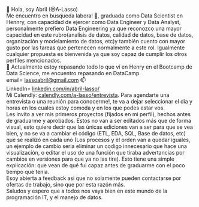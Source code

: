 👋 Hola, soy Abril (@A-Lasso)<br>
Me encuentro en busqueda laboral 👀, graduada como Data Scientist en Hennry, con capacidad de ejercer como Data Engineer y Data Analyst, personalmente prefiero Data Engineering ya que reconozco una mayor capacidad en este rubro(analisis de datos, calidad de datos, base de datos, organización y modelamiento de datos, etc)y también cuento con mayor gusto por las tareas que pertenecen normalmente a este rol. Igualmente cualquier propuesta es bienvenida ya que soy capaz de cumplir los otros perfiles mencionados.<br>
🌱 Actualmente estoy repasando todo lo que ví en Henry en el Bootcamp de Data Science, me encuentro repasando en DataCamp.<br>
email= lassoabril@gmail.com 📫 <br>
LinkedIn= [linkedin.com/in/abril-lasso/](https://www.linkedin.com/in/abril-lasso/) <br>
Mi Calendly: [calendly.com/a-lasso/entrevista](https://calendly.com/a-lasso/entrevista). Para agendarte una entrevista o una reunión para conocerme!, te va a dejar seleccionar el día y horas en los cuales estoy comoda y en los que podes estar vos. <br>
Les invito a ver mis primeros proyectos (fijados en mi perfil), hechos antes de graduarme y aprobados. Estos no van a ser editados más que de forma visual, esto quiere decir que las únicas ediciones van a ser para que se vea bien, y no se va a cambiar el código (ETL, EDA, SQL, Base de datos, etc) que se realizó en cada uno (Los procesos y el orden van a quedar iguales, un ejemplo de cambio seria eliminar un codigo innecesario que hace una visualización, o editar el uso de una función que tiraba advertancias por cambios en versiones para que ya no las tire). Esto tiene una simple explicación: que vean de qué fui capaz antes de graduarme con el poco tiempo que tenia.<br>
Esoy abierta a feedback asi que no solamente pueden contactarse por ofertas de trabajo, sino que por esta razón más.<br>
Saludos y espero que a todos nos vaya bien en este mundo de la programación IT, y el manejo de datos.
